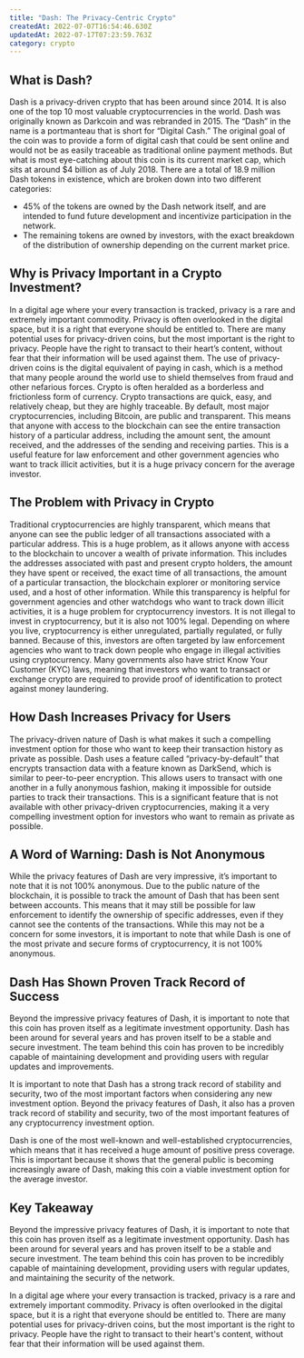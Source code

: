 ```yaml
---
title: "Dash: The Privacy-Centric Crypto"
createdAt: 2022-07-07T16:54:46.630Z
updatedAt: 2022-07-17T07:23:59.763Z
category: crypto
---
```


## What is Dash?

Dash is a privacy-driven crypto that has been around since 2014. It is also one of the top 10 most valuable cryptocurrencies in the world. Dash was originally known as Darkcoin and was rebranded in 2015. The “Dash” in the name is a portmanteau that is short for “Digital Cash.” The original goal of the coin was to provide a form of digital cash that could be sent online and would not be as easily traceable as traditional online payment methods. But what is most eye-catching about this coin is its current market cap, which sits at around $4 billion as of July 2018. There are a total of 18.9 million Dash tokens in existence, which are broken down into two different categories:

- 45% of the tokens are owned by the Dash network itself, and are intended to fund future development and incentivize participation in the network.
- The remaining tokens are owned by investors, with the exact breakdown of the distribution of ownership depending on the current market price.

## Why is Privacy Important in a Crypto Investment?

In a digital age where your every transaction is tracked, privacy is a rare and extremely important commodity. Privacy is often overlooked in the digital space, but it is a right that everyone should be entitled to. There are many potential uses for privacy-driven coins, but the most important is the right to privacy. People have the right to transact to their heart’s content, without fear that their information will be used against them. The use of privacy-driven coins is the digital equivalent of paying in cash, which is a method that many people around the world use to shield themselves from fraud and other nefarious forces. Crypto is often heralded as a borderless and frictionless form of currency. Crypto transactions are quick, easy, and relatively cheap, but they are highly traceable. By default, most major cryptocurrencies, including Bitcoin, are public and transparent. This means that anyone with access to the blockchain can see the entire transaction history of a particular address, including the amount sent, the amount received, and the addresses of the sending and receiving parties. This is a useful feature for law enforcement and other government agencies who want to track illicit activities, but it is a huge privacy concern for the average investor.

## The Problem with Privacy in Crypto

Traditional cryptocurrencies are highly transparent, which means that anyone can see the public ledger of all transactions associated with a particular address. This is a huge problem, as it allows anyone with access to the blockchain to uncover a wealth of private information. This includes the addresses associated with past and present crypto holders, the amount they have spent or received, the exact time of all transactions, the amount of a particular transaction, the blockchain explorer or monitoring service used, and a host of other information. While this transparency is helpful for government agencies and other watchdogs who want to track down illicit activities, it is a huge problem for cryptocurrency investors. It is not illegal to invest in cryptocurrency, but it is also not 100% legal. Depending on where you live, cryptocurrency is either unregulated, partially regulated, or fully banned. Because of this, investors are often targeted by law enforcement agencies who want to track down people who engage in illegal activities using cryptocurrency. Many governments also have strict Know Your Customer (KYC) laws, meaning that investors who want to transact or exchange crypto are required to provide proof of identification to protect against money laundering.

## How Dash Increases Privacy for Users

The privacy-driven nature of Dash is what makes it such a compelling investment option for those who want to keep their transaction history as private as possible. Dash uses a feature called “privacy-by-default” that encrypts transaction data with a feature known as DarkSend, which is similar to peer-to-peer encryption. This allows users to transact with one another in a fully anonymous fashion, making it impossible for outside parties to track their transactions. This is a significant feature that is not available with other privacy-driven cryptocurrencies, making it a very compelling investment option for investors who want to remain as private as possible.

## A Word of Warning: Dash is Not Anonymous

While the privacy features of Dash are very impressive, it’s important to note that it is not 100% anonymous. Due to the public nature of the blockchain, it is possible to track the amount of Dash that has been sent between accounts. This means that it may still be possible for law enforcement to identify the ownership of specific addresses, even if they cannot see the contents of the transactions. While this may not be a concern for some investors, it is important to note that while Dash is one of the most private and secure forms of cryptocurrency, it is not 100% anonymous.

## Dash Has Shown Proven Track Record of Success

Beyond the impressive privacy features of Dash, it is important to note that this coin has proven itself as a legitimate investment opportunity. Dash has been around for several years and has proven itself to be a stable and secure investment. The team behind this coin has proven to be incredibly capable of maintaining development and providing users with regular updates and improvements.

It is important to note that Dash has a strong track record of stability and security, two of the most important factors when considering any new investment option. Beyond the privacy features of Dash, it also has a proven track record of stability and security, two of the most important features of any cryptocurrency investment option.

Dash is one of the most well-known and well-established cryptocurrencies, which means that it has received a huge amount of positive press coverage. This is important because it shows that the general public is becoming increasingly aware of Dash, making this coin a viable investment option for the average investor.

## Key Takeaway

Beyond the impressive privacy features of Dash, it is important to note that this coin has proven itself as a legitimate investment opportunity. Dash has been around for several years and has proven itself to be a stable and secure investment. The team behind this coin has proven to be incredibly capable of maintaining development, providing users with regular updates, and maintaining the security of the network.

In a digital age where your every transaction is tracked, privacy is a rare and extremely important commodity. Privacy is often overlooked in the digital space, but it is a right that everyone should be entitled to. There are many potential uses for privacy-driven coins, but the most important is the right to privacy. People have the right to transact to their heart's content, without fear that their information will be used against them.
